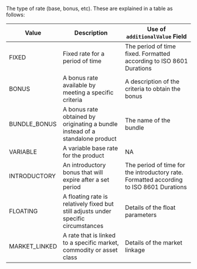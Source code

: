 
The type of rate (base, bonus, etc). These are explained in a table as follows:

| Value | Description | Use of `additionalValue` Field
|-------|-------------|-------------------------------|
FIXED | Fixed rate for a period of time | The period of time fixed. Formatted according to ISO 8601 Durations
BONUS | A bonus rate available by meeting a specific criteria | A description of the criteria to obtain the bonus
BUNDLE_BONUS | A bonus rate obtained by originating a bundle instead of a standalone product | The name of the bundle
VARIABLE | A variable base rate for the product | NA
INTRODUCTORY | An introductory bonus that will expire after a set period | The period of time for the introductory rate. Formatted according to ISO 8601 Durations
FLOATING | A floating rate is relatively fixed but still adjusts under specific circumstances | Details of the float parameters
MARKET_LINKED | A rate that is linked to a specific market, commodity or asset class | Details of the market linkage
